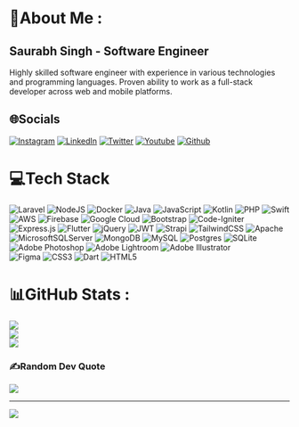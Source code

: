 # 💫About Me :

## Saurabh Singh - Software Engineer

Highly skilled software engineer with experience in various technologies and programming languages. Proven ability to work as a full-stack developer across web and mobile platforms. 

## 🌐Socials
[![Instagram](https://img.shields.io/badge/Instagram-%23E4405F.svg?logo=Instagram&logoColor=white)](https://instagram.com/scribbles_of_saurabh)
[![LinkedIn](https://img.shields.io/badge/LinkedIn-%230077B5.svg?logo=linkedin&logoColor=white)](https://linkedin.com/in/saurabh-1998)
[![Twitter](https://img.shields.io/badge/Twitter-%230077B5.svg?logo=twitter&logoColor=white)](https://twitter.com/thakurcoder)
[![Youtube](https://img.shields.io/badge/Youtube-%23E4405F.svg?logo=youtube&logoColor=white)](https://youtube.com/@thakurcoder)
[![Github](https://img.shields.io/badge/Github-%230077B5.svg?logo=github&logoColor=white)](https://github.com/thakurcoderz)

# 💻Tech Stack
![Laravel](https://img.shields.io/badge/laravel-%23FF2D20.svg?style=flat&logo=laravel&logoColor=white) 
![NodeJS](https://img.shields.io/badge/node.js-6DA55F?style=flat&logo=node.js&logoColor=white) 
![Docker](https://img.shields.io/badge/docker-%230db7ed.svg?style=flat&logo=docker&logoColor=white) 
![Java](https://img.shields.io/badge/java-%23ED8B00.svg?style=flat&logo=java&logoColor=white) 
![JavaScript](https://img.shields.io/badge/javascript-%23323330.svg?style=flat&logo=javascript&logoColor=%23F7DF1E) 
![Kotlin](https://img.shields.io/badge/kotlin-%230095D5.svg?style=flat&logo=kotlin&logoColor=white) 
![PHP](https://img.shields.io/badge/php-%23777BB4.svg?style=flat&logo=php&logoColor=white) 
![Swift](https://img.shields.io/badge/swift-F54A2A?style=flat&logo=swift&logoColor=white) 
![AWS](https://img.shields.io/badge/AWS-%23FF9900.svg?style=flat&logo=amazon-aws&logoColor=white) 
![Firebase](https://img.shields.io/badge/firebase-%23039BE5.svg?style=flat&logo=firebase) 
![Google Cloud](https://img.shields.io/badge/Google%20Cloud-%234285F4.svg?style=flat&logo=google-cloud&logoColor=white) 
![Bootstrap](https://img.shields.io/badge/bootstrap-%23563D7C.svg?style=flat&logo=bootstrap&logoColor=white) 
![Code-Igniter](https://img.shields.io/badge/CodeIgniter-%23EF4223.svg?style=flat&logo=codeIgniter&logoColor=white) 
![Express.js](https://img.shields.io/badge/express.js-%23404d59.svg?style=flat&logo=express&logoColor=%2361DAFB) 
![Flutter](https://img.shields.io/badge/Flutter-%2302569B.svg?style=flat&logo=Flutter&logoColor=white) 
![jQuery](https://img.shields.io/badge/jquery-%230769AD.svg?style=flat&logo=jquery&logoColor=white) 
![JWT](https://img.shields.io/badge/JWT-black?style=flat&logo=JSON%20web%20tokens) 
![Strapi](https://img.shields.io/badge/strapi-%232E7EEA.svg?style=flat&logo=strapi&logoColor=white) 
![TailwindCSS](https://img.shields.io/badge/tailwindcss-%2338B2AC.svg?style=flat&logo=tailwind-css&logoColor=white) 
![Apache](https://img.shields.io/badge/apache-%23D42029.svg?style=flat&logo=apache&logoColor=white) 
![MicrosoftSQLServer](https://img.shields.io/badge/Microsoft%20SQL%20Sever-CC2927?style=flat&logo=microsoft%20sql%20server&logoColor=white) 
![MongoDB](https://img.shields.io/badge/MongoDB-%234ea94b.svg?style=flat&logo=mongodb&logoColor=white) 
![MySQL](https://img.shields.io/badge/mysql-%2300f.svg?style=flat&logo=mysql&logoColor=white) 
![Postgres](https://img.shields.io/badge/postgres-%23316192.svg?style=flat&logo=postgresql&logoColor=white) 
![SQLite](https://img.shields.io/badge/sqlite-%2307405e.svg?style=flat&logo=sqlite&logoColor=white) 
![Adobe Photoshop](https://img.shields.io/badge/adobephotoshop-%2331A8FF.svg?style=flat&logo=adobephotoshop&logoColor=white) 
![Adobe Lightroom](https://img.shields.io/badge/Adobe%20Lightroom-31A8FF.svg?style=flat&logo=Adobe%20Lightroom&logoColor=white) 
![Adobe Illustrator](https://img.shields.io/badge/adobeillustrator-%23FF9A00.svg?style=flat&logo=adobeillustrator&logoColor=white) 	
![Figma](https://img.shields.io/badge/figma-%23F24E1E.svg?style=flat&logo=figma&logoColor=white) 
![CSS3](https://img.shields.io/badge/css3-%231572B6.svg?style=flat&logo=css3&logoColor=white) 
![Dart](https://img.shields.io/badge/dart-%230175C2.svg?style=flat&logo=dart&logoColor=white) 
![HTML5](https://img.shields.io/badge/html5-%23E34F26.svg?style=flat&logo=html5&logoColor=white) 
# 📊GitHub Stats :
![](https://github-readme-stats.vercel.app/api?username=thakurcoderz&theme=blue-green&hide_border=true&include_all_commits=true&count_private=false)<br/>
![](https://github-readme-streak-stats.herokuapp.com/?user=thakurcoderz&theme=blue-green&hide_border=true)<br/>
![](https://github-readme-stats.vercel.app/api/top-langs/?username=thakurcoderz&theme=blue-green&hide_border=true&include_all_commits=true&count_private=false&layout=compact)

### ✍️Random Dev Quote
![](https://quotes-github-readme.vercel.app/api?type=horizontal&theme=dark)

---
[![](https://visitcount.itsvg.in/api?id=thakurcoderz&icon=0&color=0)](https://visitcount.itsvg.in)

